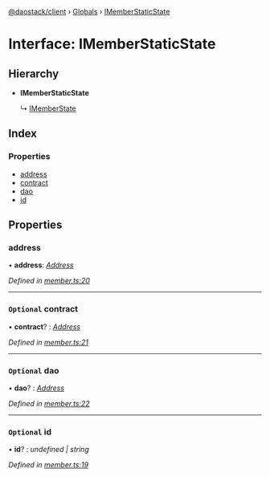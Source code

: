 [@daostack/client](../README.md) › [Globals](../globals.md) › [IMemberStaticState](imemberstaticstate.md)

# Interface: IMemberStaticState

## Hierarchy

* **IMemberStaticState**

  ↳ [IMemberState](imemberstate.md)

## Index

### Properties

* [address](imemberstaticstate.md#address)
* [contract](imemberstaticstate.md#optional-contract)
* [dao](imemberstaticstate.md#optional-dao)
* [id](imemberstaticstate.md#optional-id)

## Properties

###  address

• **address**: *[Address](../globals.md#address)*

*Defined in [member.ts:20](https://github.com/daostack/client/blob/77afecd/src/member.ts#L20)*

___

### `Optional` contract

• **contract**? : *[Address](../globals.md#address)*

*Defined in [member.ts:21](https://github.com/daostack/client/blob/77afecd/src/member.ts#L21)*

___

### `Optional` dao

• **dao**? : *[Address](../globals.md#address)*

*Defined in [member.ts:22](https://github.com/daostack/client/blob/77afecd/src/member.ts#L22)*

___

### `Optional` id

• **id**? : *undefined | string*

*Defined in [member.ts:19](https://github.com/daostack/client/blob/77afecd/src/member.ts#L19)*
